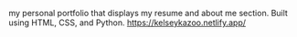 my personal portfolio that displays my resume and about me section. Built using HTML, CSS, and Python.
https://kelseykazoo.netlify.app/

